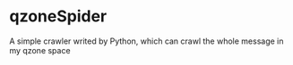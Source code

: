 # qzoneSpider
A simple crawler writed by Python, which can crawl the whole message in my qzone space

